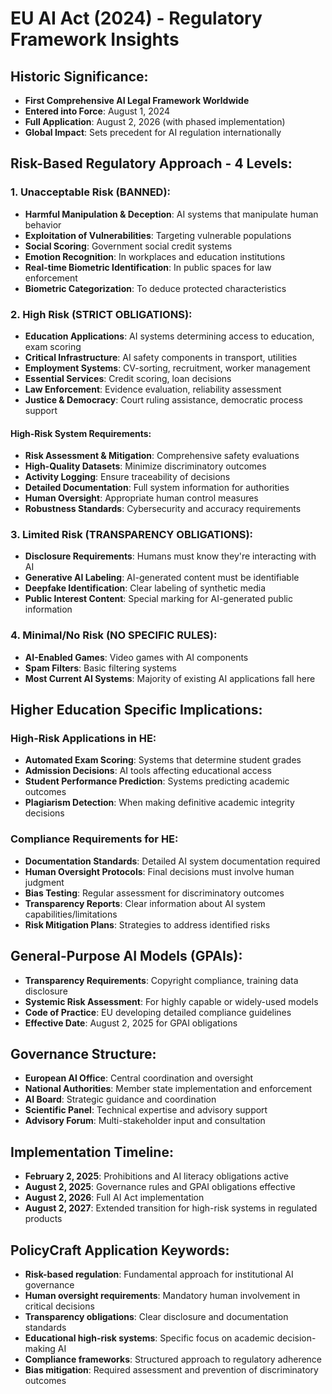 # EU AI Act (2024) - Regulatory Framework Insights

## Historic Significance:
- **First Comprehensive AI Legal Framework Worldwide**
- **Entered into Force**: August 1, 2024
- **Full Application**: August 2, 2026 (with phased implementation)
- **Global Impact**: Sets precedent for AI regulation internationally

## Risk-Based Regulatory Approach - 4 Levels:

### 1. Unacceptable Risk (BANNED):
- **Harmful Manipulation & Deception**: AI systems that manipulate human behavior
- **Exploitation of Vulnerabilities**: Targeting vulnerable populations
- **Social Scoring**: Government social credit systems
- **Emotion Recognition**: In workplaces and education institutions
- **Real-time Biometric Identification**: In public spaces for law enforcement
- **Biometric Categorization**: To deduce protected characteristics

### 2. High Risk (STRICT OBLIGATIONS):
- **Education Applications**: AI systems determining access to education, exam scoring
- **Critical Infrastructure**: AI safety components in transport, utilities
- **Employment Systems**: CV-sorting, recruitment, worker management
- **Essential Services**: Credit scoring, loan decisions
- **Law Enforcement**: Evidence evaluation, reliability assessment
- **Justice & Democracy**: Court ruling assistance, democratic process support

#### High-Risk System Requirements:
- **Risk Assessment & Mitigation**: Comprehensive safety evaluations
- **High-Quality Datasets**: Minimize discriminatory outcomes
- **Activity Logging**: Ensure traceability of decisions
- **Detailed Documentation**: Full system information for authorities
- **Human Oversight**: Appropriate human control measures
- **Robustness Standards**: Cybersecurity and accuracy requirements

### 3. Limited Risk (TRANSPARENCY OBLIGATIONS):
- **Disclosure Requirements**: Humans must know they're interacting with AI
- **Generative AI Labeling**: AI-generated content must be identifiable
- **Deepfake Identification**: Clear labeling of synthetic media
- **Public Interest Content**: Special marking for AI-generated public information

### 4. Minimal/No Risk (NO SPECIFIC RULES):
- **AI-Enabled Games**: Video games with AI components
- **Spam Filters**: Basic filtering systems
- **Most Current AI Systems**: Majority of existing AI applications fall here

## Higher Education Specific Implications:

### High-Risk Applications in HE:
- **Automated Exam Scoring**: Systems that determine student grades
- **Admission Decisions**: AI tools affecting educational access
- **Student Performance Prediction**: Systems predicting academic outcomes
- **Plagiarism Detection**: When making definitive academic integrity decisions

### Compliance Requirements for HE:
- **Documentation Standards**: Detailed AI system documentation required
- **Human Oversight Protocols**: Final decisions must involve human judgment
- **Bias Testing**: Regular assessment for discriminatory outcomes
- **Transparency Reports**: Clear information about AI system capabilities/limitations
- **Risk Mitigation Plans**: Strategies to address identified risks

## General-Purpose AI Models (GPAIs):
- **Transparency Requirements**: Copyright compliance, training data disclosure
- **Systemic Risk Assessment**: For highly capable or widely-used models
- **Code of Practice**: EU developing detailed compliance guidelines
- **Effective Date**: August 2, 2025 for GPAI obligations

## Governance Structure:
- **European AI Office**: Central coordination and oversight
- **National Authorities**: Member state implementation and enforcement
- **AI Board**: Strategic guidance and coordination
- **Scientific Panel**: Technical expertise and advisory support
- **Advisory Forum**: Multi-stakeholder input and consultation

## Implementation Timeline:
- **February 2, 2025**: Prohibitions and AI literacy obligations active
- **August 2, 2025**: Governance rules and GPAI obligations effective
- **August 2, 2026**: Full AI Act implementation
- **August 2, 2027**: Extended transition for high-risk systems in regulated products

## PolicyCraft Application Keywords:
- **Risk-based regulation**: Fundamental approach for institutional AI governance
- **Human oversight requirements**: Mandatory human involvement in critical decisions
- **Transparency obligations**: Clear disclosure and documentation standards
- **Educational high-risk systems**: Specific focus on academic decision-making AI
- **Compliance frameworks**: Structured approach to regulatory adherence
- **Bias mitigation**: Required assessment and prevention of discriminatory outcomes
